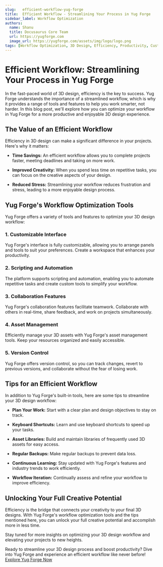 ```yaml
---
slug:   efficient-workflow-yug-forge
title:  Efficient Workflow - Streamlining Your Process in Yug Forge
sidebar_label: Workflow Optimization
authors:
  name: Shanu
  title: Docusaurus Core Team
  url: https://yugforge.com
  image_url: https://yugforge.com/assets/img/logo/logo.png
tags: [Workflow Optimization, 3D Design, Efficiency, Productivity, Customization, Automation, Collaboration, Asset Management, Version Control, Yug Forge, docusaurus]
---
```


# Efficient Workflow: Streamlining Your Process in Yug Forge

In the fast-paced world of 3D design, efficiency is the key to success. Yug Forge understands the importance of a streamlined workflow, which is why it provides a range of tools and features to help you work smarter, not harder. In this blog post, we'll explore how you can optimize your workflow in Yug Forge for a more productive and enjoyable 3D design experience.

## The Value of an Efficient Workflow

Efficiency in 3D design can make a significant difference in your projects. Here's why it matters:

- **Time Savings:** An efficient workflow allows you to complete projects faster, meeting deadlines and taking on more work.

- **Improved Creativity:** When you spend less time on repetitive tasks, you can focus on the creative aspects of your design.

- **Reduced Stress:** Streamlining your workflow reduces frustration and stress, leading to a more enjoyable design process.

## Yug Forge's Workflow Optimization Tools

Yug Forge offers a variety of tools and features to optimize your 3D design workflow:

### 1. Customizable Interface

Yug Forge's interface is fully customizable, allowing you to arrange panels and tools to suit your preferences. Create a workspace that enhances your productivity.

### 2. Scripting and Automation

The platform supports scripting and automation, enabling you to automate repetitive tasks and create custom tools to simplify your workflow.

### 3. Collaboration Features

Yug Forge's collaboration features facilitate teamwork. Collaborate with others in real-time, share feedback, and work on projects simultaneously.

### 4. Asset Management

Efficiently manage your 3D assets with Yug Forge's asset management tools. Keep your resources organized and easily accessible.

### 5. Version Control

Yug Forge offers version control, so you can track changes, revert to previous versions, and collaborate without the fear of losing work.

## Tips for an Efficient Workflow

In addition to Yug Forge's built-in tools, here are some tips to streamline your 3D design workflow:

- **Plan Your Work:** Start with a clear plan and design objectives to stay on track.

- **Keyboard Shortcuts:** Learn and use keyboard shortcuts to speed up your tasks.

- **Asset Libraries:** Build and maintain libraries of frequently used 3D assets for easy access.

- **Regular Backups:** Make regular backups to prevent data loss.

- **Continuous Learning:** Stay updated with Yug Forge's features and industry trends to work efficiently.

- **Workflow Iteration:** Continually assess and refine your workflow to improve efficiency.

## Unlocking Your Full Creative Potential

Efficiency is the bridge that connects your creativity to your final 3D designs. With Yug Forge's workflow optimization tools and the tips mentioned here, you can unlock your full creative potential and accomplish more in less time. 

Stay tuned for more insights on optimizing your 3D design workflow and elevating your projects to new heights.

Ready to streamline your 3D design process and boost productivity? Dive into Yug Forge and experience an efficient workflow like never before! [Explore Yug Forge Now](https://www.yugforge.com)
